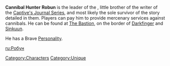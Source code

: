 **Cannibal Hunter** **Robun** is the leader of the [](Cannibal_Hunters.md), little brother of the writer of
the [Captive's Journal Series](Captive's_Journal_Series.md "wikilink"), and
most likely the sole survivor of the story detailed in them. Players can
pay him to provide mercenary services against cannibals. He can be found
at [The Bastion](The_Bastion.md "wikilink"), on the border of
[Darkfinger](Darkfinger.md "wikilink") and [Sinkuun](Sinkuun.md "wikilink").

He has a Brave [Personality](Personality.md "wikilink").

[ru:Робун](ru:Робун "wikilink")

[Category:Characters](Category:Characters "wikilink")
[Category:Unique](Category:Unique "wikilink")